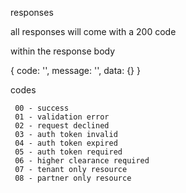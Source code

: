 responses

all responses will come with a 200 code

within the response body

{
code: '',
message: '',
data: {}
}

codes

     00 - success
     01 - validation error
     02 - request declined
     03 - auth token invalid
     04 - auth token expired
     05 - auth token required
     06 - higher clearance required
     07 - tenant only resource
     08 - partner only resource
